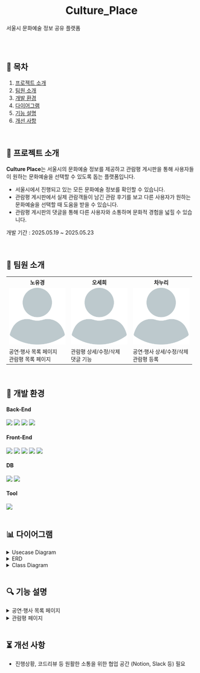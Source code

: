 <h1 align="center">Culture_Place</h1>
서울시 문화예술 정보 공유 플랫폼

<br><br>

## 📌 목차
1. [프로젝트 소개](#-프로젝트-소개)
2. [팀원 소개](#-팀원-소개)
3. [개발 환경](#-개발-환경)
4. [다이어그램](#-다이어그램)
5. [기능 설명](#-기능-설명)
6. [개선 사항](#-개선-사항)

<br>

## 📄 프로젝트 소개
**Culture Place**는 서울시의 문화예술 정보를 제공하고 관람평 게시판을 통해 사용자들이 원하는 문화예술을 선택할 수 있도록 돕는 플랫폼입니다.
  * 서울시에서 진행되고 있는 모든 문화예술 정보를 확인할 수 있습니다.
  * 관람평 게시판에서 실제 관람객들이 남긴 관람 후기를 보고 다른 사용자가 원하는 문화예술을 선택할 때 도움을 받을 수 있습니다.
  * 관람평 게시판의 댓글을 통해 다른 사용자와 소통하며 문화적 경험을 넓힐 수 있습니다.

개발 기간 : 2025.05.19 ~ 2025.05.23

<br>

## 🙋 팀원 소개
<table>
 <tr>
  <th>노유경</th>
  <th>오세희</th>
  <th>차누리</th>
 </tr>
 <tr>
  <td align="center"><img src="images/profile_image.png" width="150px"></td>
  <td align="center"><img src="images/profile_image.png" width="150px"></td>
  <td align="center"><img src="images/profile_image.png" width="150px"></td>
 </tr>
 <tr>
  <td>공연·행사 목록 페이지<br>관람평 목록 페이지</td>
  <td>관람평 상세/수정/삭제<br>댓글 기능</td>
  <td>공연·행사 상세/수정/삭제<br>관람평 등록</td>
 </tr>
</table>

<br>

## 🔧 개발 환경
<div> 
  <h4>Back-End</h4>
  <img src="https://img.shields.io/badge/spring-6DB33F?style=for-the-badge&logo=spring&logoColor=white">
  <img src="https://img.shields.io/badge/apache tomcat-F8DC75?style=for-the-badge&logo=apachetomcat&logoColor=white">
  <img src="https://img.shields.io/badge/MyBatis-222222?style=for-the-badge&logoColor=white">
  <img src="https://img.shields.io/badge/JSP-F7DF1E?style=for-the-badge&logoColor=black">
  <br>
  
  <h4>Front-End</h4>
  <img src="https://img.shields.io/badge/html5-E34F26?style=for-the-badge&logo=html5&logoColor=white"> 
  <img src="https://img.shields.io/badge/css-1572B6?style=for-the-badge&logo=css&logoColor=white">  
  <img src="https://img.shields.io/badge/javascript-F7DF1E?style=for-the-badge&logo=javascript&logoColor=black"> 
  <img src="https://img.shields.io/badge/jquery-0769AD?style=for-the-badge&logo=jquery&logoColor=white">
  <img src="https://img.shields.io/badge/bootstrap-7952B3?style=for-the-badge&logo=bootstrap&logoColor=white">
  <br>

  <h4>DB</h4>
  <img src="https://img.shields.io/badge/oracle-F80000?style=for-the-badge&logo=oracle&logoColor=white">
  <img src="https://img.shields.io/badge/docker-2496ED?style=for-the-badge&logo=docker&logoColor=white">
  <br>

  <h4>Tool</h4>
  <img src="https://img.shields.io/badge/github-181717?style=for-the-badge&logo=github&logoColor=white">
  
</div>

<br>

## 📊 다이어그램
<details>
  <summary>Usecase Diagram</summary>
  <div markdown="1">
    <img src="/images/Diagram/Usecase.png" >
  </div>
</details>
<details>
  <summary>ERD</summary>
  <div markdown="1">
    <img src="/images/Diagram/ERD.png" >
  </div>
</details>
<details>
  <summary>Class Diagram</summary>
  <div markdown="1">
    <h4>1. 공연·행사 정보 페이지</h4>
    <img src="/images/Diagram/Class Diagram/List.jpg" >
    <img src="/images/Diagram/Class Diagram/Details.jpg" >
    <hr>
    <h4>2. 관람평 페이지</h4>
    <img src="/images/Diagram/Class Diagram/Review_List.jpg" >
    <img src="/images/Diagram/Class Diagram/Review_Details.jpg" >
    <img src="/images/Diagram/Class Diagram/Review_register.jpg" >
  </div>
</details>

<br>

## 🔍 기능 설명
<details>
  <summary>공연·행사 목록 페이지</summary>
  <div markdown="1">
    <h4>목록 페이지(main 페이지)</h4>
    <img src="/images/Pages/main_List.png" >
    <p><br>공공 데이터 API를 활용하여 서울시에서 진행되고 있는 공연·행사 정보를 확인할 수 있습니다.<br>공연/행사명, 분류, 장소에 따라 원하는 공연·행사를 검색할 수 있습니다.</p>
    <br>
    <h4>공연·행사 상세 페이지</h4>
    <img src="/images/Pages/Details.png" >
    <p><br>공연·행사에 대한 상세 정보를 확인할 수 있습니다.<br>'리뷰 작성' 버튼 클릭 시 해당 공연·행사에 대한 관람평을 작성할 수 있습니다.</p>
   <br>
  </div>
</details>
<details>
  <summary>관람평 페이지</summary>
  <div markdown="1">
    <h4>관람평 목록 페이지</h4>
    <img src="/images/Pages/Review_List2.png" >
    <p><br>사용자들이 작성한 관람평 목록 페이지입니다.<br>공연/행사명, 작성자, 카테고리에 따라 원하는 공연·행사 관련 관람평을 검색할 수 있습니다.</p>
    <br>
    <h4>관람평 상세 페이지</h4>
    <img src="/images/Pages/Review_Details.png" >
    <table>
     <tr>
     <td><center><img src="/images/Pages/Reply_register.png" width="300px" ></center>center></td>
     <td><center><img src="/images/Pages/Reply_modify.png" width="300px" ></center>center></td>
      </tr>
    </table>
    <p><br>관람평에 대한 상세 정보를 확인할 수 있습니다.<br>하단에 댓글을 통해 사용자 간의 소통 공간을 구현하였습니다.<br>댓글은 AJAX 요청으로 구현하였고, 등록/수정/삭제는 modal창으로 구현하였습니다.<br>버튼을 클릭하면 게시글 수정/삭제 가능합니다.</p>
    <br>
    <h4>관람평 수정/삭제 페이지</h4>
    <img src="/images/Pages/Review_modify.png" >
    <p><br>기존의 관람평의 공연/행사명과 내용을 수정할 수 있습니다.</p>
    <br>
    <h4>관람평 등록 페이지</h4>
    <img src="/images/Pages/Review_register.png" >
    <p><br>'공연 선택' 버튼 클릭 시 공연/행사명과 장소, 분류가 자동으로 입력됩니다.</p>
    <br>
  </div>
</details>

<br>

## ⏳ 개선 사항
  * 진행상황, 코드리뷰 등 원활한 소통을 위한 협업 공간 (Notion, Slack 등) 필요
